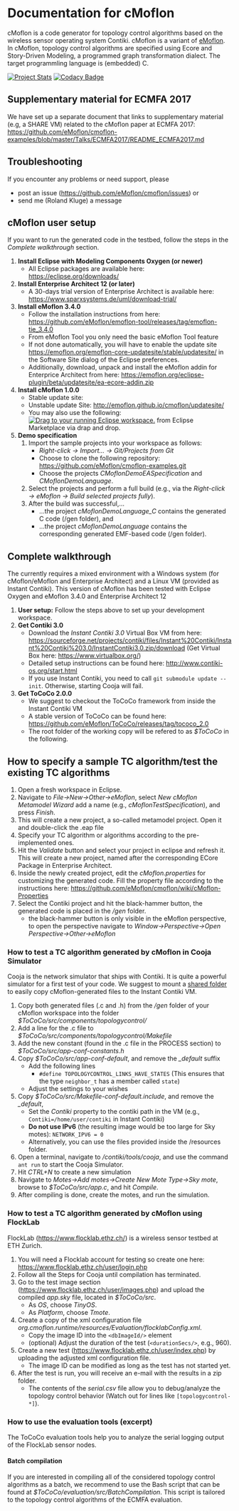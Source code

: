 # Documentation for cMoflon
cMoflon is a code generator for topology control algorithms based on the wireless sensor operating system Contiki.
cMoflon is a variant of [eMoflon](https://emoflon.github.io).
In cMoflon, topology control algorithms are specified using Ecore and Story-Driven Modeling, a programmed graph transformation dialect.
The target programmling language is (embedded) C.

[![Project Stats](https://www.openhub.net/p/cmoflon/widgets/project_thin_badge.gif)](https://www.openhub.net/p/cmoflon)
[![Codacy Badge](https://api.codacy.com/project/badge/Grade/59c4befefa994cea973be2faba81c01f)](https://www.codacy.com/app/RolandKluge/cmoflon?utm_source=github.com&amp;utm_medium=referral&amp;utm_content=eMoflon/cmoflon&amp;utm_campaign=Badge_Grade)

## Supplementary material for ECMFA 2017
We have set up a separate document that links to supplementary material (e.g, a SHARE VM) related to the cMoflon paper at ECMFA 2017:
https://github.com/eMoflon/cmoflon-examples/blob/master/Talks/ECMFA2017/README_ECMFA2017.md

## Troubleshooting
If you encounter any problems or need support, please 
* post an issue (https://github.com/eMoflon/cmoflon/issues) or
* send me (Roland Kluge) a message

## cMoflon user setup
If you want to run the generated code in the testbed, follow the steps in the *Complete walkthrough* section.

1. **Install Eclipse with Modeling Components Oxygen (or newer)**
   * All Eclipse packages are available here: https://eclipse.org/downloads/
1. **Install Enterprise Architect 12 (or later)**
   * A 30-days trial version of Enterprise Architect is available here: https://www.sparxsystems.de/uml/download-trial/
1. **Install eMoflon 3.4.0**
   * Follow the installation instructions from here:  https://github.com/eMoflon/emoflon-tool/releases/tag/emoflon-tie_3.4.0
   * From eMoflon Tool you only need the basic eMoflon Tool feature
   * If not done automatically, you will have to enable the update site https://emoflon.org/emoflon-core-updatesite/stable/updatesite/ in the Software Site dialog of the Eclipse preferences.
   * Additionally, download, unpack and install the eMoflon addin for Enterprice Architect from here: https://emoflon.org/eclipse-plugin/beta/updatesite/ea-ecore-addin.zip
1. **Install cMoflon 1.0.0**
   * Stable update site:
   * Unstable update Site: http://emoflon.github.io/cmoflon/updatesite/
   * You may also use the following: <a href="http://marketplace.eclipse.org/marketplace-client-intro?mpc_install=3266408" class="drag" title="Drag to your running Eclipse workspace."><img class="img-responsive" src="https://marketplace.eclipse.org/sites/all/themes/solstice/public/images/marketplace/btn-install.png" alt="Drag to your running Eclipse workspace." /></a> from Eclipse Marketplace via drap and drop.
1. **Demo specification**
   1. Import the sample projects into your workspace as follows: 
       * *Right-click &rarr; Import... &rarr; Git/Projects from Git*
       * Choose to clone the following repository: https://github.com/eMoflon/cmoflon-examples.git
       * Choose the projects *CMoflonDemoEASpecification* and *CMoflonDemoLanguage*.
   1. Select the projects and perform a full build (e.g., via the *Right-click &rarr; eMoflon &rarr; Build selected projects fully*).
   1. After the build was successful,...
      * ...the project *cMoflonDemoLanguage_C* contains the generated C code (/gen folder), and 
      * ...the project *cMoflonDemoLanguage* contains the corresponding generated EMF-based code (/gen folder).

## Complete walkthrough
The currently requires a mixed environment with a Windows system (for cMoflon/eMoflon and Enterprise Architect) and a Linux VM (provided as Instant Contiki).
This version of cMoflon has been tested with Eclipse Oxygen and eMoflon 3.4.0 and Enterprise Architect 12

1. **User setup:** Follow the steps above to set up your development workspace.
1. **Get Contiki 3.0**
   * Download the *Instant Contiki 3.0* Virtual Box VM from here: https://sourceforge.net/projects/contiki/files/Instant%20Contiki/Instant%20Contiki%203.0/InstantContiki3.0.zip/download (Get Virtual Box here: https://www.virtualbox.org/)
   * Detailed setup instructions can be found here: http://www.contiki-os.org/start.html
   * If you use Instant Contiki, you need to call ```git submodule update --init```. 
     Otherwise, starting Cooja will fail.
1. **Get ToCoCo 2.0.0**
   * We suggest to checkout the ToCoCo framework from inside the Instant Contiki VM
   * A stable version of ToCoCo can be found here: https://github.com/eMoflon/ToCoCo/releases/tag/tococo_2.0
   * The root folder of the working copy will be refered to as *$ToCoCo* in the following.
 
## How to specify a sample TC algorithm/test the existing TC algorithms
1. Open a fresh workspace in Eclipse.
1. Navigate to *File->New->Other->eMoflon*, select *New cMoflon Metamodel Wizard* add a name (e.g., *cMoflonTestSpecification*), and press *Finish*.
1. This will create a new project, a so-called metamodel project. Open it and double-click the .eap file
1. Specify your TC algorithm or algorithms according to the pre-implemented ones.
1. Hit the *Validate* button and select your project in eclipse and refresh it. This will create a new project, named after the corresponding ECore Package in Enterprise Architect.
1. Inside the newly created project, edit the *cMoflon.properties* for customizing the generated code. Fill the property file according to the instructions here: https://github.com/eMoflon/cmoflon/wiki/cMoflon-Properties
1. Select the Contiki project and hit the black-hammer button, the generated code is placed in the */gen* folder.
      * the black-hammer button is only visible in the eMoflon perspective, to open the perspective navigate to *Window->Perspective->Open Perspective->Other->eMoflon*

### How to test a TC algorithm generated by cMoflon in Cooja Simulator
Cooja is the network simulator that ships with Contiki.
It is quite a powerful simulator for a first test of your code.
We suggest to mount a [shared folder](https://help.ubuntu.com/community/VirtualBox/SharedFolders) to easily copy cMoflon-generated files to the Instant Contiki VM.

1. Copy both generated files (.c and .h) from the */gen* folder of your cMoflon workspace into the folder *$ToCoCo/src/components/topologycontrol/*
1. Add a line for the .c file to *$ToCoCo/src/components/topologycontrol/Makefile*
1. Add the new constant (found in the .c file in the PROCESS section) to *$ToCoCo/src/app-conf-constants.h*
1. Copy *$ToCoCo/src/app-conf-default*, and remove the *_default* suffix
   * Add the following lines
      * ```#define TOPOLOGYCONTROL_LINKS_HAVE_STATES``` (This ensures that the type ```neighbor_t``` has a member called ```state```)
   * Adjust the settings to your wishes
1. Copy *$ToCoCo/src/Makefile-conf-default.include*, and remove the *_default*, 
   * Set the *Contiki* property to the contiki path in the VM (e.g., ```Contiki=/home/user/contiki``` in Instant Contiki)
   * **Do not use IPv6** (the resulting image would be too large for Sky motes): ```NETWORK_IPV6 = 0```
   * Alternatively, you can use the files provided inside the /resources folder.
1. Open a terminal, navigate to */contiki/tools/cooja*, and use the command ```ant run``` to start the Cooja Simulator.
1. Hit *CTRL+N* to create a new simulation
1. Navigate to *Motes->Add motes->Create New Mote Type->Sky mote*, browse to *$ToCoCo/src/app.c*, and hit *Compile*.
1. After compiling is done, create the motes, and run the simulation.

### How to test a TC algorithm generated by cMoflon using FlockLab
FlockLab (https://www.flocklab.ethz.ch/) is a wireless sensor testbed at ETH Zurich.

1. You will need a Flocklab account for testing so create one here: https://www.flocklab.ethz.ch/user/login.php
1. Follow all the Steps for Cooja until compilation has terminated.
1. Go to the test image section (https://www.flocklab.ethz.ch/user/images.php) and upload the compiled *app.sky* file, located in *$ToCoCo/src*.
   * As *OS*, choose *TinyOS*.
   * As *Platform*, choose *Tmote*.
1. Create a copy of the xml configuration file *org.cmoflon.runtime/resources/Evaluation/flocklabConfig.xml*.
   * Copy the image ID into the ```<dbImageId/>``` element
   * (optional) Adjust the duration of the test (```<durationSecs/>```, e.g., 960).
1. Create a new test (https://www.flocklab.ethz.ch/user/index.php) by uploading the adjusted xml configuration file.
   * The image ID can be modified as long as the test has not started yet.
1. After the test is run, you will receive an e-mail with the results in a zip folder.
   * The contents of the *serial.csv* file allow you to debug/analyze the topology control behavior (Watch out for lines like ```[topologycontrol-*]```).

### How to use the evaluation tools (excerpt)
The ToCoCo evaluation tools help you to analyze the serial logging output of the FlockLab sensor nodes.

#### Batch compilation
If you are interested in compiling all of the considered topology control algorithms as a batch, we recommend to use the Bash script that can be found at *$ToCoCo/evaluation/src/BatchCompilation*.
This script is tailored to the topology control algorithms of the ECMFA evaluation.
